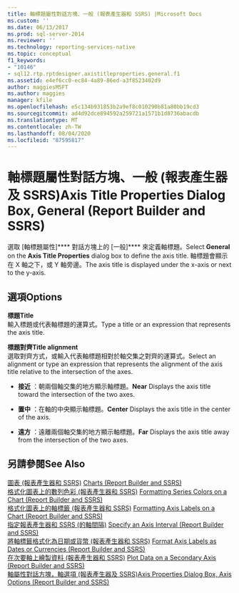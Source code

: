 ```yaml
---
title: 軸標題屬性對話方塊、一般 (報表產生器和 SSRS) |Microsoft Docs
ms.custom: ''
ms.date: 06/13/2017
ms.prod: sql-server-2014
ms.reviewer: ''
ms.technology: reporting-services-native
ms.topic: conceptual
f1_keywords:
- "10146"
- sql12.rtp.rptdesigner.axistitleproperties.general.f1
ms.assetid: e4ef6cc0-ec84-4a89-86ed-a3f8523402d9
author: maggiesMSFT
ms.author: maggies
manager: kfile
ms.openlocfilehash: e5c134b931853b2a9ef8c010290b81a80bb19cd3
ms.sourcegitcommit: ad4d92dce894592a259721a1571b1d8736abacdb
ms.translationtype: MT
ms.contentlocale: zh-TW
ms.lasthandoff: 08/04/2020
ms.locfileid: "87595817"
---
```

# <a name="axis-title-properties-dialog-box-general-report-builder-and-ssrs"></a><span data-ttu-id="a820f-102">軸標題屬性對話方塊、一般 (報表產生器及 SSRS)</span><span class="sxs-lookup"><span data-stu-id="a820f-102">Axis Title Properties Dialog Box, General (Report Builder and SSRS)</span></span>
  <span data-ttu-id="a820f-103">選取 [軸標題屬性]\*\*\*\* 對話方塊上的 [一般]\*\*\*\* 來定義軸標題。</span><span class="sxs-lookup"><span data-stu-id="a820f-103">Select **General** on the **Axis Title Properties** dialog box to define the axis title.</span></span> <span data-ttu-id="a820f-104">軸標題會顯示在 X 軸之下，或 Y 軸旁邊。</span><span class="sxs-lookup"><span data-stu-id="a820f-104">The axis title is displayed under the x-axis or next to the y-axis.</span></span>  
  
## <a name="options"></a><span data-ttu-id="a820f-105">選項</span><span class="sxs-lookup"><span data-stu-id="a820f-105">Options</span></span>  
 <span data-ttu-id="a820f-106">**標題**</span><span class="sxs-lookup"><span data-stu-id="a820f-106">**Title**</span></span>  
 <span data-ttu-id="a820f-107">輸入標題或代表軸標題的運算式。</span><span class="sxs-lookup"><span data-stu-id="a820f-107">Type a title or an expression that represents the axis title.</span></span>  
  
 <span data-ttu-id="a820f-108">**標題對齊**</span><span class="sxs-lookup"><span data-stu-id="a820f-108">**Title alignment**</span></span>  
 <span data-ttu-id="a820f-109">選取對齊方式，或輸入代表軸標題相對於軸交集之對齊的運算式。</span><span class="sxs-lookup"><span data-stu-id="a820f-109">Select an alignment or type an expression that represents the alignment of the axis title relative to the intersection of the axes.</span></span>  
  
-   <span data-ttu-id="a820f-110">**接近** ：朝兩個軸交集的地方顯示軸標題。</span><span class="sxs-lookup"><span data-stu-id="a820f-110">**Near** Displays the axis title toward the intersection of the two axes.</span></span>  
  
-   <span data-ttu-id="a820f-111">**置中** ：在軸的中央顯示軸標題。</span><span class="sxs-lookup"><span data-stu-id="a820f-111">**Center** Displays the axis title in the center of the axis.</span></span>  
  
-   <span data-ttu-id="a820f-112">**遠方** ：遠離兩個軸交集的地方顯示軸標題。</span><span class="sxs-lookup"><span data-stu-id="a820f-112">**Far** Displays the axis title away from the intersection of the two axes.</span></span>  
  
## <a name="see-also"></a><span data-ttu-id="a820f-113">另請參閱</span><span class="sxs-lookup"><span data-stu-id="a820f-113">See Also</span></span>  
 <span data-ttu-id="a820f-114">[圖表 &#40;報表產生器和 SSRS&#41;](report-design/charts-report-builder-and-ssrs.md) </span><span class="sxs-lookup"><span data-stu-id="a820f-114">[Charts &#40;Report Builder and SSRS&#41;](report-design/charts-report-builder-and-ssrs.md) </span></span>  
 <span data-ttu-id="a820f-115">[格式化圖表上的數列色彩 &#40;報表產生器和 SSRS&#41;](report-design/formatting-series-colors-on-a-chart-report-builder-and-ssrs.md) </span><span class="sxs-lookup"><span data-stu-id="a820f-115">[Formatting Series Colors on a Chart &#40;Report Builder and SSRS&#41;](report-design/formatting-series-colors-on-a-chart-report-builder-and-ssrs.md) </span></span>  
 <span data-ttu-id="a820f-116">[格式化圖表上的軸標籤 &#40;報表產生器和 SSRS&#41;](report-design/formatting-axis-labels-on-a-chart-report-builder-and-ssrs.md) </span><span class="sxs-lookup"><span data-stu-id="a820f-116">[Formatting Axis Labels on a Chart &#40;Report Builder and SSRS&#41;](report-design/formatting-axis-labels-on-a-chart-report-builder-and-ssrs.md) </span></span>  
 <span data-ttu-id="a820f-117">[指定報表產生器和 SSRS &#40;的軸間隔&#41;](report-design/specify-an-axis-interval-report-builder-and-ssrs.md) </span><span class="sxs-lookup"><span data-stu-id="a820f-117">[Specify an Axis Interval &#40;Report Builder and SSRS&#41;](report-design/specify-an-axis-interval-report-builder-and-ssrs.md) </span></span>  
 <span data-ttu-id="a820f-118">[將軸標籤格式化為日期或貨幣 &#40;報表產生器和 SSRS&#41;](report-design/format-axis-labels-as-dates-or-currencies-report-builder-and-ssrs.md) </span><span class="sxs-lookup"><span data-stu-id="a820f-118">[Format Axis Labels as Dates or Currencies &#40;Report Builder and SSRS&#41;](report-design/format-axis-labels-as-dates-or-currencies-report-builder-and-ssrs.md) </span></span>  
 <span data-ttu-id="a820f-119">[在次要軸上繪製資料 &#40;報表產生器和 SSRS&#41;](report-design/plot-data-on-a-secondary-axis-report-builder-and-ssrs.md) </span><span class="sxs-lookup"><span data-stu-id="a820f-119">[Plot Data on a Secondary Axis &#40;Report Builder and SSRS&#41;](report-design/plot-data-on-a-secondary-axis-report-builder-and-ssrs.md) </span></span>  
 [<span data-ttu-id="a820f-120">軸屬性對話方塊，軸選項 &#40;報表產生器及 SSRS&#41;</span><span class="sxs-lookup"><span data-stu-id="a820f-120">Axis Properties Dialog Box, Axis Options &#40;Report Builder and SSRS&#41;</span></span>](../../2014/reporting-services/axis-properties-dialog-box-axis-options-report-builder-and-ssrs.md)  
  
  
